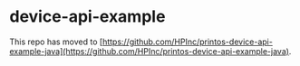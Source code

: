 # device-api-example

This repo has moved to [https://github.com/HPInc/printos-device-api-example-java](https://github.com/HPInc/printos-device-api-example-java).

